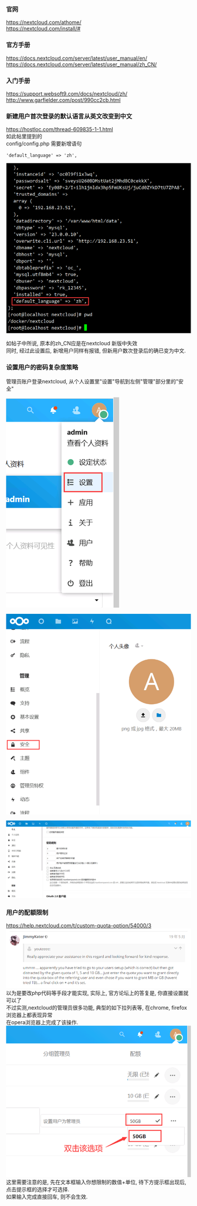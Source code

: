 ### 官网  
https://nextcloud.com/athome/  
https://nextcloud.com/install/#  

### 官方手册
https://docs.nextcloud.com/server/latest/user_manual/en/  
https://docs.nextcloud.com/server/latest/user_manual/zh_CN/  

### 入门手册  
https://support.websoft9.com/docs/nextcloud/zh/
http://www.garfielder.com/post/990cc2cb.html  


### 新建用户首次登录的默认语言从英文改变到中文
https://hostloc.com/thread-609835-1-1.html  
如此帖里提到的  
config/config.php
需要新增语句
```
'default_language' => 'zh',
```
![](images/lTGqcJNXAS9DIirqYxlRbskWeMSng1u5.png)

如帖子中所说, 原本的zh_CN应是在nextcloud 新版中失效  
同时, 经过此设置后, 新增用户同样有报错, 但新用户数次登录后的确已变为中文.


### 设置用户的密码复杂度策略
管理员账户登录nextcloud, 从个人设置里"设置"导航到左侧"管理"部分里的"安全"  

![](images/lTGqcJNXAScHLahnO5kW9AX0G4idxBtR.png)

![](images/lTGqcJNXASOq5Z8H6GSiLPYfgBTyzDke.png)

![](images/lTGqcJNXAS8sKmCLctUhrfaRJqM9Q3BS.png)

### 用户的配额限制
https://help.nextcloud.com/t/custom-quota-option/54000/3  
![](images/lTGqcJNXASRitLPAKHaQuFGr5nCq3DcI.png)
以为是要改php代码等手段才能实现, 实际上, 官方论坛上的答复是, 你直接设置就可以了  
不过实测,nextcloud的管理员很多功能, 典型的如下拉列表等, 在chrome, firefox浏览器上都表现异常  
在opera浏览器上完成了该操作.
![](images/lTGqcJNXASo4yvz1fB6TwDenKHhU073Z.png)
这里需要注意的是, 先在文本框输入你想限制的数值+单位, 待下方提示框出现后, 点击提示框的选择才可选择.  
如果输入完成直接回车, 则不会生效.  

